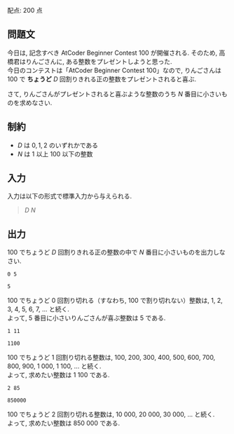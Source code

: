 配点: $200$ 点

## 問題文

今日は, 記念すべき AtCoder Beginner Contest 100 が開催される. そのため, 高橋君はりんごさんに, ある整数をプレゼントしようと思った.<br>
今日のコンテストは「AtCoder Beginner Contest 100」なので, りんごさんは $100$ で **ちょうど** $D$ 回割りきれる正の整数をプレゼントされると喜ぶ.  

さて, りんごさんがプレゼントされると喜ぶような整数のうち $N$ 番目に小さいものを求めなさい.  

## 制約

- $D$ は $0, 1, 2$ のいずれかである
- $N$ は $1$ 以上 $100$ 以下の整数

## 入力

入力は以下の形式で標準入力から与えられる.  

> $D$ $N$

## 出力

$100$ でちょうど $D$ 回割りきれる正の整数の中で $N$ 番目に小さいものを出力しなさい.  

```input1
0 5
```

```output1
5
```

$100$ でちょうど $0$ 回割り切れる（すなわち, $100$ で割り切れない）整数は, $1$, $2$, $3$, $4$, $5$, $6$, $7$, ... と続く.<br>
よって, $5$ 番目に小さいりんごさんが喜ぶ整数は $5$ である.  

```input2
1 11
```

```output2
1100
```

$100$ でちょうど $1$ 回割り切れる整数は, $100$, $200$, $300$, $400$, $500$, $600$, $700$, $800$, $900$, $1 \ 000$, $1 \ 100$, ... と続く.<br>
よって, 求めたい整数は $1 \ 100$ である.  

```input3
2 85
```

```output3
850000
```

$100$ でちょうど $2$ 回割り切れる整数は, $10 \ 000$, $20 \ 000$, $30 \ 000$, ... と続く.<br>
よって, 求めたい整数は $850 \ 000$ である.